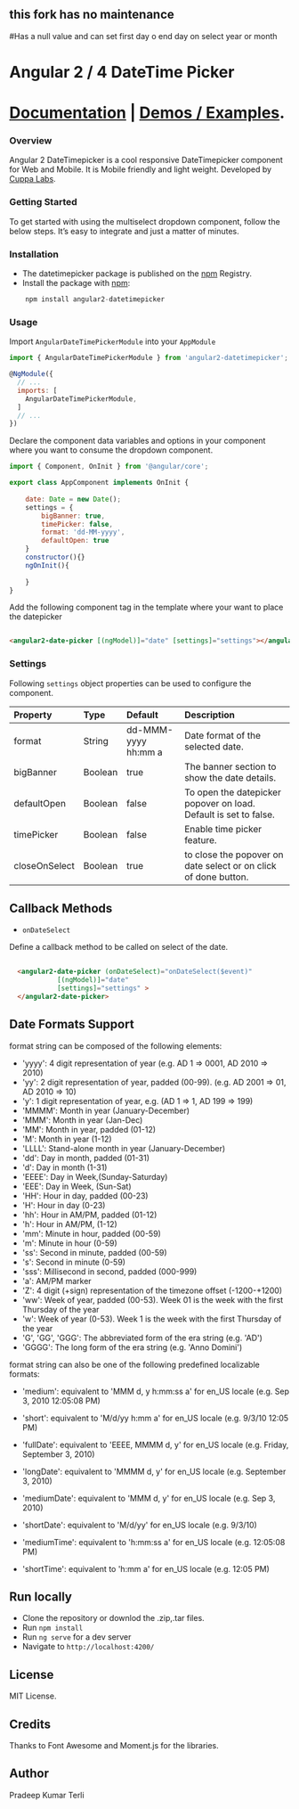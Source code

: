 ## this fork has no maintenance 
#Has a null value and can set first day o end day on select year or month

# Angular 2 / 4 DateTime Picker

# [Documentation](http://cuppalabs.github.io/components/datepicker) | [Demos / Examples](https://cuppalabs.github.io/angular2-datetimepicker).

### Overview 

Angular 2 DateTimepicker is a cool responsive DateTimepicker component for Web and Mobile. It is Mobile friendly and light weight. Developed by [Cuppa Labs](http://www.cuppalabs.com).

### Getting Started
To get started with using the multiselect dropdown component, follow the below steps. It’s easy to integrate and just a matter of minutes.

### Installation
- The datetimepicker package is published on the [npm](https://www.npmjs.com/package/angular2-datetimepicker) Registry. 
-  Install the package with [npm](https://www.npmjs.com): 

```js
	npm install angular2-datetimepicker
```

### Usage

Import `AngularDateTimePickerModule` into your `AppModule`

```js
import { AngularDateTimePickerModule } from 'angular2-datetimepicker';

@NgModule({
  // ...
  imports: [
    AngularDateTimePickerModule,
  ]
  // ...
})

```
Declare the component data variables and options in your component where you want to consume the dropdown component.

```js 
import { Component, OnInit } from '@angular/core';

export class AppComponent implements OnInit {
    
	date: Date = new Date();
	settings = {
		bigBanner: true,
		timePicker: false,
		format: 'dd-MM-yyyy',
		defaultOpen: true
	}
	constructor(){}
    ngOnInit(){
       
    }
}

```

Add the following component tag in the template where your want to place the datepicker

```html

<angular2-date-picker [(ngModel)]="date" [settings]="settings"></angular2-date-picker>

```


### Settings

Following `settings` object properties can be used to configure the component.

|Property	|Type	|Default	|Description	|
|:--- |:--- |:--- |:--- |
|format|String|dd-MMM-yyyy hh:mm a|Date format of the selected date.|
|bigBanner|Boolean|true| The banner section to show the date details.  |
|defaultOpen|Boolean|false|To open the datepicker popover on load. Default is set to false.|
|timePicker|Boolean|false|Enable time picker feature.|
|closeOnSelect|Boolean|true|to close the popover on date select or on click of done button.|


## Callback Methods

- `onDateSelect`

Define a callback method to be called on select of the date.

```html
  
  <angular2-date-picker (onDateSelect)="onDateSelect($event)" 
			[(ngModel)]="date" 
			[settings]="settings" >
  </angular2-date-picker>

```
## Date Formats Support

format string can be composed of the following elements:

- 'yyyy': 4 digit representation of year (e.g. AD 1 => 0001, AD 2010 => 2010)
- 'yy': 2 digit representation of year, padded (00-99). (e.g. AD 2001 => 01, AD 2010 => 10)
- 'y': 1 digit representation of year, e.g. (AD 1 => 1, AD 199 => 199)
- 'MMMM': Month in year (January-December)
- 'MMM': Month in year (Jan-Dec)
- 'MM': Month in year, padded (01-12)
- 'M': Month in year (1-12)
- 'LLLL': Stand-alone month in year (January-December)
- 'dd': Day in month, padded (01-31)
- 'd': Day in month (1-31)
- 'EEEE': Day in Week,(Sunday-Saturday)
- 'EEE': Day in Week, (Sun-Sat)
- 'HH': Hour in day, padded (00-23)
- 'H': Hour in day (0-23)
- 'hh': Hour in AM/PM, padded (01-12)
- 'h': Hour in AM/PM, (1-12)
- 'mm': Minute in hour, padded (00-59)
- 'm': Minute in hour (0-59)
- 'ss': Second in minute, padded (00-59)
- 's': Second in minute (0-59)
- 'sss': Millisecond in second, padded (000-999)
- 'a': AM/PM marker
- 'Z': 4 digit (+sign) representation of the timezone offset (-1200-+1200)
- 'ww': Week of year, padded (00-53). Week 01 is the week with the first Thursday of the year
- 'w': Week of year (0-53). Week 1 is the week with the first Thursday of the year
- 'G', 'GG', 'GGG': The abbreviated form of the era string (e.g. 'AD')
- 'GGGG': The long form of the era string (e.g. 'Anno Domini')

format string can also be one of the following predefined localizable formats:

- 'medium': equivalent to 'MMM d, y h:mm:ss a' for en_US locale (e.g. Sep 3, 2010 12:05:08 PM)

- 'short': equivalent to 'M/d/yy h:mm a' for en_US locale (e.g. 9/3/10 12:05 PM)
- 'fullDate': equivalent to 'EEEE, MMMM d, y' for en_US locale (e.g. Friday, September 3, 2010)
- 'longDate': equivalent to 'MMMM d, y' for en_US locale (e.g. September 3, 2010)
- 'mediumDate': equivalent to 'MMM d, y' for en_US locale (e.g. Sep 3, 2010)
- 'shortDate': equivalent to 'M/d/yy' for en_US locale (e.g. 9/3/10)
- 'mediumTime': equivalent to 'h:mm:ss a' for en_US locale (e.g. 12:05:08 PM)
- 'shortTime': equivalent to 'h:mm a' for en_US locale (e.g. 12:05 PM)

## Run locally
- Clone the repository or downlod the .zip,.tar files.
- Run `npm install`
- Run `ng serve` for a dev server
- Navigate to `http://localhost:4200/`

## License
MIT License.

## Credits
Thanks to Font Awesome and Moment.js for the libraries.

## Author
Pradeep Kumar Terli
